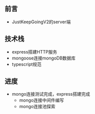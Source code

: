 ## 前言
- JustKeepGoingV2的server端
## 技术栈
- express搭建HTTP服务
- mongoose连接mongoDB数据库
- typescript规范
## 进度
- mongo连接测试完成，express搭建完成
  - mongo连接中间件编写
  - mongo连接池探索